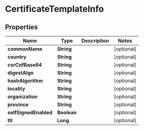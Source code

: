 

# CertificateTemplateInfo


## Properties

| Name | Type | Description | Notes |
|------------ | ------------- | ------------- | -------------|
|**commonName** | **String** |  |  [optional] |
|**country** | **String** |  |  [optional] |
|**csrCnfBase64** | **String** |  |  [optional] |
|**digestAlgo** | **String** |  |  [optional] |
|**hashAlgorithm** | **String** |  |  [optional] |
|**locality** | **String** |  |  [optional] |
|**organization** | **String** |  |  [optional] |
|**province** | **String** |  |  [optional] |
|**selfSignedEnabled** | **Boolean** |  |  [optional] |
|**ttl** | **Long** |  |  [optional] |



